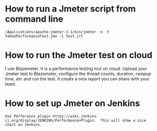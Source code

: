 # How to run a Jmeter script from command line

    /Applications/apache-jmeter-3.1/bin/jmeter -n -t YahooPerformanceTest.jmx -l Test.jtl

# How to run the Jmeter test on cloud

   I use Blazemeter.  It is a performance testing tool on cloud. Upload your Jmeter test to Blazemeter, configure the thread counts, duration, rampup time, etc and run the test.  It creats a nice report you can share with your team.


# How to set up Jmeter on Jenkins

    Use Perforance plugin https://wiki.jenkins-ci.org/display/JENKINS/Performance+Plugin.  This will show a nice chart on Jenkins. 
